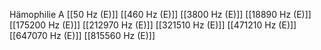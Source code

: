 Hämophilie A
[[50 Hz (E)]]
[[460 Hz (E)]]
[[3800 Hz (E)]]
[[18890 Hz (E)]]
[[175200 Hz (E)]]
[[212970 Hz (E)]]
[[321510 Hz (E)]]
[[471210 Hz (E)]]
[[647070 Hz (E)]]
[[815560 Hz (E)]]